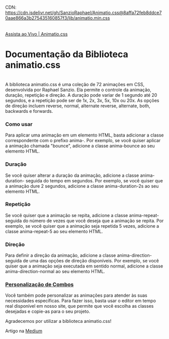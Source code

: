 CDN: https://cdn.jsdelivr.net/gh/SanzioRaphael/Animatio.css@8affa72feb8ddce70aae866a3b275435160857f3/lib/animatio.min.css
</br></br>
</br>
<a href="https://sanzioraphael.github.io/Animatio.css/">Assista ao Vivo | Animatio.css</a>
</br>
<h1>Documentação da Biblioteca animatio.css</h1></br>
A biblioteca animatio.css é uma coleção de 72 animações em CSS, desenvolvida por Raphael Sanzio. Ela permite o controle da animação, duração, repetição e direção. A duração pode variar de 1 segundo até 20 segundos, e a repetição pode ser de 1x, 2x, 3x, 5x, 10x ou 20x. As opções de direção incluem reverse, normal, alternate reverse, alternate, both, backwards e forwards.

<h3>Como usar</h3>
Para aplicar uma animação em um elemento HTML, basta adicionar a classe correspondente com o prefixo anima-. Por exemplo, se você quiser aplicar a animação chamada "bounce", adicione a classe anima-bounce ao seu elemento HTML.

<h3>Duração</h3>
Se você quiser alterar a duração da animação, adicione a classe anima-duration- seguida do tempo em segundos. Por exemplo, se você quiser que a animação dure 2 segundos, adicione a classe anima-duration-2s ao seu elemento HTML.

<h3>Repetição</h3>
Se você quiser que a animação se repita, adicione a classe anima-repeat- seguida do número de vezes que você deseja que a animação se repita. Por exemplo, se você quiser que a animação seja repetida 5 vezes, adicione a classe anima-repeat-5 ao seu elemento HTML.

<h3>Direção</h3>
Para definir a direção da animação, adicione a classe anima-direction- seguida de uma das opções de direção disponíveis. Por exemplo, se você quiser que a animação seja executada em sentido normal, adicione a classe anima-direction-normal ao seu elemento HTML.

<h3><a href="https://sanzioraphael.github.io/Animatio.css/">Personalização de Combos</a></h3>
Você também pode personalizar as animações para atender às suas necessidades específicas. Para fazer isso, basta usar o editor em tempo real disponível em nosso site, que permite que você escolha as classes desejadas e copie-as para o seu projeto.

Agradecemos por utilizar a biblioteca animatio.css!

Artigo na <a href="https://medium.com/@sanzio.raphael/vamos-falar-sobre-anima%C3%A7%C3%B5es-em-css-com-animatio-css-1e0499a80c4c">Medium</a>
